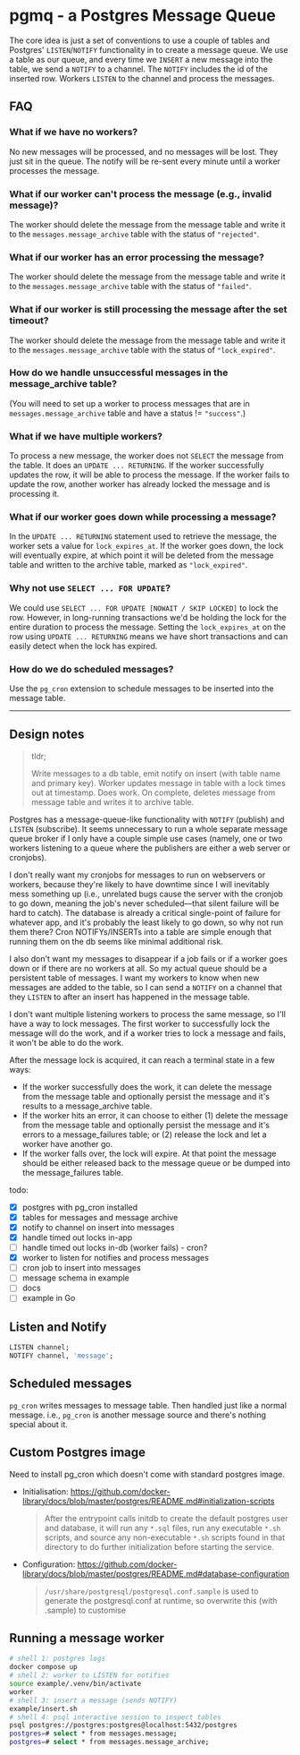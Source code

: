 # pgmq - a Postgres Message Queue

The core idea is just a set of conventions to use a couple of tables and Postgres'
`LISTEN`/`NOTIFY` functionality in to create a message queue. We use a table as our queue,
and every time we `INSERT` a new message into the table, we send a `NOTIFY` to a channel.
The `NOTIFY` includes the id of the inserted row. Workers `LISTEN` to the channel and
process the messages.

## FAQ

### What if we have no workers?

No new messages will be processed, and no messages will be lost. They just sit in the
queue. The notify will be re-sent every minute until a worker processes the message.

### What if our worker can't process the message (e.g., invalid message)?

The worker should delete the message from the message table and write it to the
`messages.message_archive` table with the status of `"rejected"`.

### What if our worker has an error processing the message?

The worker should delete the message from the message table and write it to the
`messages.message_archive` table with the status of `"failed"`.

### What if our worker is still processing the message after the set timeout?

The worker should delete the message from the message table and write it to the
`messages.message_archive` table with the status of `"lock_expired"`.

### How do we handle unsuccessful messages in the message_archive table?

(You will need to set up a worker to process messages that are in
`messages.message_archive` table and have a status != `"success"`.)

### What if we have multiple workers?

To process a new message, the worker does not `SELECT` the message from the table. It
does an `UPDATE ... RETURNING`. If the worker successfully updates the row, it will be
able to process the message. If the worker fails to update the row, another worker has
already locked the message and is processing it.

### What if our worker goes down while processing a message?

In the `UPDATE ... RETURNING` statement used to retrieve the message, the worker sets a
value for `lock_expires_at`. If the worker goes down, the lock will eventually expire,
at which point it will be deleted from the message table and written to the archive
table, marked as `"lock_expired"`.

### Why not use `SELECT ... FOR UPDATE`?

We could use `SELECT ... FOR UPDATE [NOWAIT / SKIP LOCKED]` to lock the row. However,
in long-running transactions we'd be holding the lock for the entire duration to process
the message. Setting the `lock_expires_at` on the row using `UPDATE ... RETURNING` means
we have short transactions and can easily detect when the lock has expired.

### How do we do scheduled messages?

Use the `pg_cron` extension to schedule messages to be inserted into the message table.

---

## Design notes

> tldr;
>
> Write messages to a db table, emit notify on insert (with table name and primary key).
> Worker updates message in table with a lock times out at timestamp. Does work. On
> complete, deletes message from message table and writes it to archive table.

Postgres has a message-queue-like functionality with `NOTIFY` (publish) and `LISTEN`
(subscribe). It seems unnecessary to run a whole separate message queue broker if I only
have a couple simple use cases (namely, one or two workers listening to a queue where
the publishers are either a web server or cronjobs).

I don't really want my cronjobs for messages to run on webservers or workers, because
they're likely to have downtime since I will inevitably mess something up (i.e.,
unrelated bugs cause the server with the cronjob to go down, meaning the job's never
scheduled—that silent failure will be hard to catch). The database is already a critical
single-point of failure for whatever app, and it's probably the least likely to go down,
so why not run them there? Cron NOTIFYs/INSERTs into a table are simple enough that
running them on the db seems like minimal additional risk.

I also don't want my messages to disappear if a job fails or if a worker goes down or if
there are no workers at all. So my actual queue should be a persistent table of
messages. I want my workers to know when new messages are added to the table, so I can
send a `NOTIFY` on a channel that they `LISTEN` to after an insert has happened in the
message table.

I don't want multiple listening workers to process the same message, so I'll have a way
to lock messages. The first worker to successfully lock the message will do the work,
and if a worker tries to lock a message and fails, it won't be able to do the work.

After the message lock is acquired, it can reach a terminal state in a few ways:

- If the worker successfully does the work, it can delete the message from the message
  table and optionally persist the message and it's results to a message_archive table.
- If the worker hits an error, it can choose to either (1) delete the message from the
  message table and optionally persist the message and it's errors to a message_failures
  table; or (2) release the lock and let a worker have another go.
- If the worker falls over, the lock will expire. At that point the message should be
  either released back to the message queue or be dumped into the message_failures
  table.

todo:

- [x] postgres with pg_cron installed
- [x] tables for messages and message archive
- [x] notify to channel on insert into messages
- [x] handle timed out locks in-app
- [ ] handle timed out locks in-db (worker fails) - cron?
- [x] worker to listen for notifies and process messages
- [ ] cron job to insert into messages
- [ ] message schema in example
- [ ] docs
- [ ] example in Go

## Listen and Notify

```sql
LISTEN channel;
NOTIFY channel, 'message';
```

## Scheduled messages

`pg_cron` writes messages to message table. Then handled just like a normal
message. i.e., `pg_cron` is another message source and there's nothing special
about it.

## Custom Postgres image

Need to install pg_cron which doesn't come with standard postgres image.

- Initialisation: https://github.com/docker-library/docs/blob/master/postgres/README.md#initialization-scripts

  > After the entrypoint calls initdb to create the default postgres user and
  > database, it will run any `*.sql` files, run any executable `*.sh` scripts, and
  > source any non-executable `*.sh` scripts found in that directory to do further
  > initialization before starting the service.

- Configuration: https://github.com/docker-library/docs/blob/master/postgres/README.md#database-configuration

  > `/usr/share/postgresql/postgresql.conf.sample` is used to generate the postgresql.conf
  > at runtime, so overwrite this (with .sample) to customise

## Running a message worker

```sh
# shell 1: postgres logs
docker compose up
# shell 2: worker to LISTEN for notifies
source example/.venv/bin/activate
worker
# shell 3: insert a message (sends NOTIFY)
example/insert.sh
# shell 4: psql interactive session to inspect tables
psql postgres://postgres:postgres@localhost:5432/postgres
postgres=# select * from messages.message;
postgres=# select * from messages.message_archive;
```
